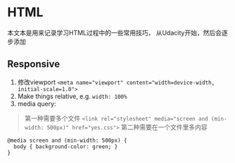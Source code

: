 # HTML
本文本是用来记录学习HTML过程中的一些常用技巧， 从Udacity开始，然后会逐步添加

## Responsive
1. 修改viewport `<meta name="viewport" content="width=device-width, initial-scale=1.0">`
2. Make things relative, e.g. `width: 100%`
3. media query: 
> 第一种需要多个文件 
> `<link rel="stylesheet" media="screen and (min-width: 500px)" href="yes.css">`
> 第二种需要在一个文件里多内容
```
@media screen and (min-width: 500px) {
  body { background-color: green; }
}
```
